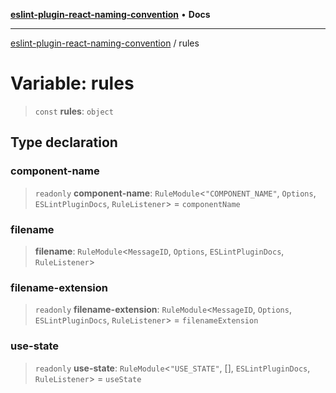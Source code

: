 [**eslint-plugin-react-naming-convention**](../README.md) • **Docs**

***

[eslint-plugin-react-naming-convention](../README.md) / rules

# Variable: rules

> `const` **rules**: `object`

## Type declaration

### component-name

> `readonly` **component-name**: `RuleModule`\<`"COMPONENT_NAME"`, `Options`, `ESLintPluginDocs`, `RuleListener`\> = `componentName`

### filename

> **filename**: `RuleModule`\<`MessageID`, `Options`, `ESLintPluginDocs`, `RuleListener`\>

### filename-extension

> `readonly` **filename-extension**: `RuleModule`\<`MessageID`, `Options`, `ESLintPluginDocs`, `RuleListener`\> = `filenameExtension`

### use-state

> `readonly` **use-state**: `RuleModule`\<`"USE_STATE"`, [], `ESLintPluginDocs`, `RuleListener`\> = `useState`
